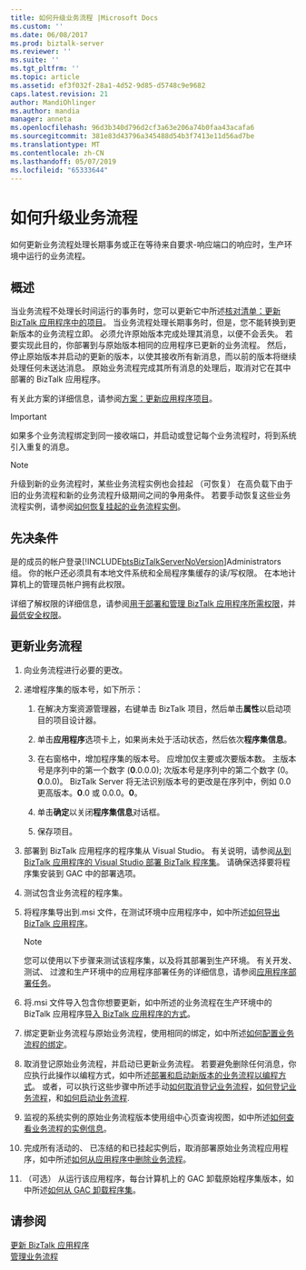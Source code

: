 ```yaml
---
title: 如何升级业务流程 |Microsoft Docs
ms.custom: ''
ms.date: 06/08/2017
ms.prod: biztalk-server
ms.reviewer: ''
ms.suite: ''
ms.tgt_pltfrm: ''
ms.topic: article
ms.assetid: ef3f032f-28a1-4d52-9d85-d5748c9e9682
caps.latest.revision: 21
author: MandiOhlinger
ms.author: mandia
manager: anneta
ms.openlocfilehash: 96d3b340d796d2cf3a63e206a74b0faa43acafa6
ms.sourcegitcommit: 381e83d43796a345488d54b3f7413e11d56ad7be
ms.translationtype: MT
ms.contentlocale: zh-CN
ms.lasthandoff: 05/07/2019
ms.locfileid: "65333644"
---
```

# <a name="how-to-upgrade-an-orchestration"></a>如何升级业务流程
如何更新业务流程处理长期事务或正在等待来自要求-响应端口的响应时，生产环境中运行的业务流程。

## <a name="overview"></a>概述
 当业务流程不处理长时间运行的事务时，您可以更新它中所述[核对清单：更新 BizTalk 应用程序中的项目](../core/checklist-update-the-artifacts-in-a-biztalk-application.md)。 当业务流程处理长期事务时，但是，您不能转换到更新版本的业务流程立即。 必须允许原始版本完成处理其消息，以便不会丢失。 若要实现此目的，你部署到与原始版本相同的应用程序已更新的业务流程。 然后，停止原始版本并启动的更新的版本，以使其接收所有新消息，而以前的版本将继续处理任何未送达消息。 原始业务流程完成其所有消息的处理后，取消对它在其中部署的 BizTalk 应用程序。  
  
 有关此方案的详细信息，请参阅[方案：更新应用程序项目](../core/scenario-updating-application-artifacts.md)。  
  
> [!IMPORTANT]
>  如果多个业务流程绑定到同一接收端口，并启动或登记每个业务流程时，将到系统引入重复的消息。  
  
> [!NOTE]
>  升级到新的业务流程时，某些业务流程实例也会挂起 （可恢复） 在高负载下由于旧的业务流程和新的业务流程升级期间之间的争用条件。 若要手动恢复这些业务流程实例，请参阅[如何恢复挂起的业务流程实例](../core/how-to-resume-suspended-orchestration-instances.md)。

## <a name="prerequisites"></a>先决条件  
是的成员的帐户登录[!INCLUDE[btsBizTalkServerNoVersion](../includes/btsbiztalkservernoversion-md.md)]Administrators 组。 你的帐户还必须具有本地文件系统和全局程序集缓存的读/写权限。 在本地计算机上的管理员帐户拥有此权限。  

详细了解权限的详细信息，请参阅[用于部署和管理 BizTalk 应用程序所需权限](../core/permissions-required-for-deploying-and-managing-a-biztalk-application.md)，并[最低安全权限](https://social.technet.microsoft.com/wiki/contents/articles/24590.minimum-security-rights-for-biztalk-server-2006-to-2016.aspx)。 
 
## <a name="update-an-orchestration"></a>更新业务流程  
  
1.  向业务流程进行必要的更改。  
  
2.  递增程序集的版本号，如下所示：  
  
    1.  在解决方案资源管理器，右键单击 BizTalk 项目，然后单击**属性**以启动项目的项目设计器。  
  
    2.  单击**应用程序**选项卡上，如果尚未处于活动状态，然后依次**程序集信息**。  
  
    3.  在右窗格中，增加程序集的版本号。 应增加仅主要或次要版本数。 主版本号是序列中的第一个数字 (**0**.0.0.0); 次版本号是序列中的第二个数字 (0。**0**.0.0)。 BizTalk Server 将无法识别版本号的更改是在序列中，例如 0.0 更高版本。**0**.0 或 0.0.0。**0**。  
  
    4.  单击**确定**以关闭**程序集信息**对话框。  
  
    5.  保存项目。  
  
3.  部署到 BizTalk 应用程序的程序集从 Visual Studio。 有关说明，请参阅[从到 BizTalk 应用程序的 Visual Studio 部署 BizTalk 程序集](../core/deploying-biztalk-assemblies-from-visual-studio-into-a-biztalk-application.md)。 请确保选择要将程序集安装到 GAC 中的部署选项。  
  
4.  测试包含业务流程的程序集。  
  
5.  将程序集导出到.msi 文件，在测试环境中应用程序中，如中所述[如何导出 BizTalk 应用程序](../core/how-to-export-a-biztalk-application.md)。  
  
    > [!NOTE]
    >  您可以使用以下步骤来测试该程序集，以及将其部署到生产环境。 有关开发、 测试、 过渡和生产环境中的应用程序部署任务的详细信息，请参阅[应用程序部署任务](../core/application-deployment-tasks.md)。  
  
6.  将.msi 文件导入包含你想要更新，如中所述的业务流程在生产环境中的 BizTalk 应用程序[导入 BizTalk 应用程序的方式](../core/how-to-import-a-biztalk-application.md)。  
  
7.  绑定更新业务流程与原始业务流程，使用相同的绑定，如中所述[如何配置业务流程的绑定](../core/how-to-configure-bindings-for-an-orchestration.md)。  
  
8.  取消登记原始业务流程，并启动已更新业务流程。 若要避免删除任何消息，你应执行此操作以编程方式，如中所述[部署和启动新版本的业务流程以编程方式](../core/deploying-and-starting-a-new-version-of-an-orchestration-programmatically.md)。 或者，可以执行这些步骤中所述手动[如何取消登记业务流程](../core/how-to-unenlist-an-orchestration.md)，[如何登记业务流程](../core/how-to-enlist-an-orchestration.md)，和[如何启动业务流程](../core/how-to-start-an-orchestration.md).  
  
9. 监视的系统实例的原始业务流程版本使用组中心页查询视图，如中所述[如何查看业务流程的实例信息](../core/how-to-view-instance-information-for-an-orchestration.md)。  
  
10. 完成所有活动的、 已冻结的和已挂起实例后，取消部署原始业务流程应用程序，如中所述[如何从应用程序中删除业务流程](../core/how-to-remove-an-orchestration-from-an-application.md)。  
  
11. （可选） 从运行该应用程序，每台计算机上的 GAC 卸载原始程序集版本，如中所述[如何从 GAC 卸载程序集](http://msdn.microsoft.com/library/464706a8-f902-4d05-a724-19169facd2b4)。  
  
## <a name="see-also"></a>请参阅  
 [更新 BizTalk 应用程序](../core/updating-biztalk-applications.md)   
 [管理业务流程](../core/managing-orchestrations.md)
